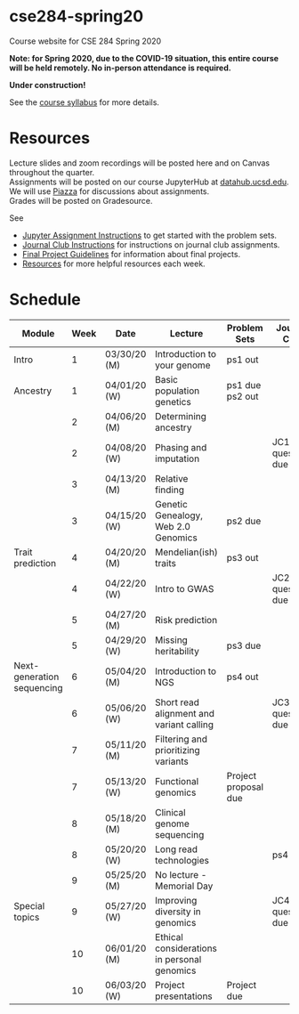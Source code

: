 # cse284-spring20
Course website for CSE 284 Spring 2020

**Note: for Spring 2020, due to the COVID-19 situation, this entire course will be held remotely. No in-person attendance is required.**

**Under construction!**

See the [course syllabus](https://github.com/gymreklab/cse284-spring20/blob/master/cse284-spring20-syllabus.md) for more details.<br>


# Resources
Lecture slides and zoom recordings will be posted here and on Canvas throughout the quarter. 
<br>
Assignments will be posted on our course JupyterHub at [datahub.ucsd.edu](datahub.ucsd.edu).
<br>
We will use [Piazza](https://piazza.com/ucsd/spring2020/cse284/home) for discussions about assignments.
<br>
Grades will be posted on Gradesource.

See
* [Jupyter Assignment Instructions](https://github.com/gymreklab/cse284-spring20/blob/master/jupyter_assignment_instructions.md) to get started with the problem sets.
* [Journal Club Instructions](https://github.com/gymreklab/cse284-spring20/blob/master/jc_instructions.md) for instructions on journal club assignments.
* [Final Project Guidelines](https://github.com/gymreklab/cse284-spring20/blob/master/project_guidelines.md) for information about final projects. 
* [Resources](https://github.com/gymreklab/cse284-spring20/blob/master/resources.md) for more helpful resources each week.

# Schedule

| Module | Week | Date | Lecture | Problem Sets | Journal Club | 
| ---- | ----| -----| -----| ---- | ----- |
| Intro | 1 | 03/30/20 (M) | Introduction to your genome | ps1 out | |
| Ancestry | 1 | 04/01/20 (W) | Basic population genetics |  ps1 due <br> ps2 out| |
| | 2 | 04/06/20 (M) | Determining ancestry |  |  |
| | 2 | 04/08/20 (W) | Phasing and imputation | | JC1 questions due|
| | 3 | 04/13/20 (M) | Relative finding | | |
| | 3 | 04/15/20 (W) | Genetic Genealogy, Web 2.0 Genomics | ps2 due | |
| Trait prediction | 4 | 04/20/20 (M) | Mendelian(ish) traits| ps3 out | |
| | 4 | 04/22/20 (W) | Intro to GWAS |  | JC2 questions due|
| | 5 | 04/27/20 (M) | Risk prediction |  | |
| | 5 | 04/29/20 (W) | Missing heritability | ps3 due | |
| Next-generation sequencing | 6 | 05/04/20 (M) | Introduction to NGS | ps4 out | |
| | 6 | 05/06/20 (W) | Short read alignment and variant calling |  | JC3 questions due|
| | 7 | 05/11/20 (M) | Filtering and prioritizing variants  |  | |
| | 7 | 05/13/20 (W) | Functional genomics | Project proposal due | |
| | 8 | 05/18/20 (M) | Clinical genome sequencing | |  |
| | 8 | 05/20/20 (W) | Long read technologies |  | ps4 due|
| | 9 | 05/25/20 (M) | No lecture - Memorial Day  |  | |
| Special topics | 9 | 05/27/20 (W) | Improving diversity in genomics  |  | JC4 questions due|
| | 10 | 06/01/20 (M) | Ethical considerations in personal genomics |  |  |
| | 10 | 06/03/20 (W) |  Project presentations| Project due | |



